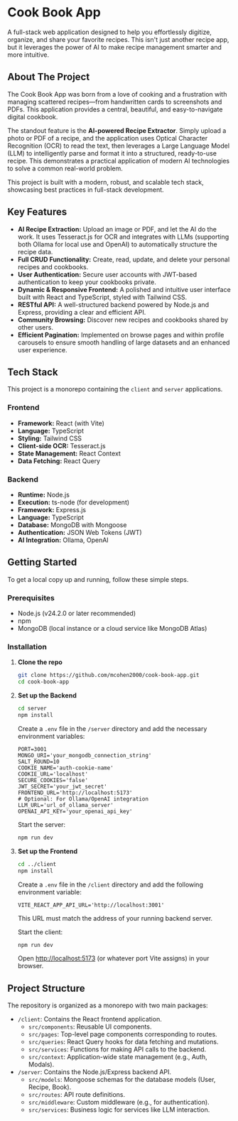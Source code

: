 # Cook Book App

A full-stack web application designed to help you effortlessly digitize, organize, and share your favorite recipes. This isn't just another recipe app, but it leverages the power of AI to make recipe management smarter and more intuitive.

## About The Project

The Cook Book App was born from a love of cooking and a frustration with managing scattered recipes—from handwritten cards to screenshots and PDFs. This application provides a central, beautiful, and easy-to-navigate digital cookbook.

The standout feature is the **AI-powered Recipe Extractor**. Simply upload a photo or PDF of a recipe, and the application uses Optical Character Recognition (OCR) to read the text, then leverages a Large Language Model (LLM) to intelligently parse and format it into a structured, ready-to-use recipe. This demonstrates a practical application of modern AI technologies to solve a common real-world problem.

This project is built with a modern, robust, and scalable tech stack, showcasing best practices in full-stack development.

## Key Features

- **AI Recipe Extraction:** Upload an image or PDF, and let the AI do the work. It uses Tesseract.js for OCR and integrates with LLMs (supporting both Ollama for local use and OpenAI) to automatically structure the recipe data.
- **Full CRUD Functionality:** Create, read, update, and delete your personal recipes and cookbooks.
- **User Authentication:** Secure user accounts with JWT-based authentication to keep your cookbooks private.
- **Dynamic & Responsive Frontend:** A polished and intuitive user interface built with React and TypeScript, styled with Tailwind CSS.
- **RESTful API:** A well-structured backend powered by Node.js and Express, providing a clear and efficient API.
- **Community Browsing:** Discover new recipes and cookbooks shared by other users.
- **Efficient Pagination:** Implemented on browse pages and within profile carousels to ensure smooth handling of large datasets and an enhanced user experience.

## Tech Stack

This project is a monorepo containing the `client` and `server` applications.

### Frontend

- **Framework:** React (with Vite)
- **Language:** TypeScript
- **Styling:** Tailwind CSS
- **Client-side OCR:** Tesseract.js
- **State Management:** React Context
- **Data Fetching:** React Query

### Backend

- **Runtime:** Node.js
- **Execution:** ts-node (for development)
- **Framework:** Express.js
- **Language:** TypeScript
- **Database:** MongoDB with Mongoose
- **Authentication:** JSON Web Tokens (JWT)
- **AI Integration:** Ollama, OpenAI

## Getting Started

To get a local copy up and running, follow these simple steps.

### Prerequisites

- Node.js (v24.2.0 or later recommended)
- npm
- MongoDB (local instance or a cloud service like MongoDB Atlas)

### Installation

1.  **Clone the repo**

    ```sh
    git clone https://github.com/mcohen2000/cook-book-app.git
    cd cook-book-app
    ```

2.  **Set up the Backend**

    ```sh
    cd server
    npm install
    ```

    Create a `.env` file in the `/server` directory and add the necessary environment variables:

    ```env
    PORT=3001
    MONGO_URI='your_mongodb_connection_string'
    SALT_ROUND=10
    COOKIE_NAME='auth-cookie-name'
    COOKIE_URL='localhost'
    SECURE_COOKIES='false'
    JWT_SECRET='your_jwt_secret'
    FRONTEND_URL='http://localhost:5173'
    # Optional: For Ollama/OpenAI integration
    LLM_URL='url_of_ollama_server'
    OPENAI_API_KEY='your_openai_api_key'
    ```

    Start the server:

    ```sh
    npm run dev
    ```

3.  **Set up the Frontend**

    ```sh
    cd ../client
    npm install
    ```

    Create a `.env` file in the `/client` directory and add the following environment variable:

    ```env
    VITE_REACT_APP_API_URL='http://localhost:3001'
    ```

    This URL must match the address of your running backend server.

    Start the client:

    ```sh
    npm run dev
    ```

    Open [http://localhost:5173](http://localhost:5173) (or whatever port Vite assigns) in your browser.

## Project Structure

The repository is organized as a monorepo with two main packages:

- `/client`: Contains the React frontend application.
  - `src/components`: Reusable UI components.
  - `src/pages`: Top-level page components corresponding to routes.
  - `src/queries`: React Query hooks for data fetching and mutations.
  - `src/services`: Functions for making API calls to the backend.
  - `src/context`: Application-wide state management (e.g., Auth, Modals).
- `/server`: Contains the Node.js/Express backend API.
  - `src/models`: Mongoose schemas for the database models (User, Recipe, Book).
  - `src/routes`: API route definitions.
  - `src/middleware`: Custom middleware (e.g., for authentication).
  - `src/services`: Business logic for services like LLM interaction.
